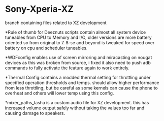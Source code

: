 # Sony-Xperia-XZ
branch containing files related to XZ development 

*Rule of thumb for Deeznuts scripts contain almost all system device tuneables from CPU to Memory and I/O, older versions are more battery oriented so from original to 7.
8-se and beyond is tweaked for speed over battery on cpu and scheduler tuneables.

*WDFconfig enables use of screen mirroring and miracasting on nougat devices as this was broken from source, i fixed it also need to push adb commands to fully activate the feature again to work entirely.

*Thermal Config contains a modded thermal setting for throttling under specified operation thresholds and temps. should allow higher performance from less throttling, but be careful as some kernels can cause the phone to overheat and others will lower temp using this config.

*mixer_paths_tasha is a custom audio file for XZ development. this has increased volume output safely without taking the values too far and causing damage to speakers.
